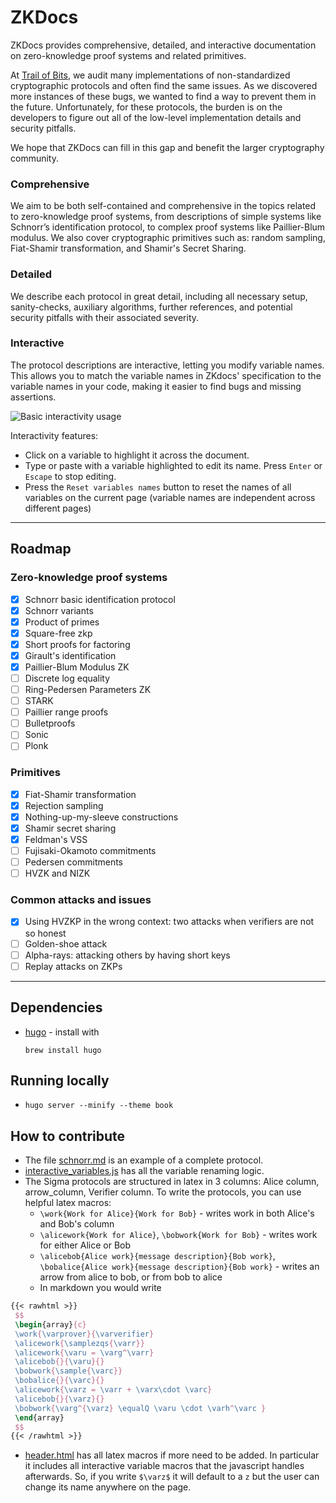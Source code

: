 # ZKDocs
ZKDocs provides comprehensive, detailed, and interactive documentation on zero-knowledge proof systems and related primitives.

At [Trail of Bits](https://www.trailofbits.com/), we audit many implementations of non-standardized cryptographic protocols and often find the same issues. As we discovered more instances of these bugs, we wanted to find a way to prevent them in the future. Unfortunately, for these protocols, the burden is on the developers to figure out all of the low-level implementation details and security pitfalls.

We hope that ZKDocs can fill in this gap and benefit the larger cryptography community.

### Comprehensive
We aim to be both self-contained and comprehensive in the topics related to zero-knowledge proof systems, from descriptions of simple systems like Schnorr’s identification protocol, to complex proof systems like Paillier-Blum modulus. We also cover cryptographic primitives such as: random sampling, Fiat-Shamir transformation, and Shamir's Secret Sharing.


### Detailed
We describe each protocol in great detail, including all necessary setup, sanity-checks, auxiliary algorithms, further references, and potential security pitfalls with their associated severity.


### Interactive

The protocol descriptions are interactive, letting you modify variable names. This allows you to match the variable names in ZKdocs' specification to the variable names in your code, making it easier to find bugs and missing assertions.

![Basic interactivity usage](/static/figs/demo.gif)

Interactivity features:
 - Click on a variable to highlight it across the document.
 - Type or paste with a variable highlighted to edit its name. Press `Enter` or `Escape` to stop editing.
 - Press the `Reset variables names` button to reset the names of all variables on the current page (variable names are independent across different pages)

----

## Roadmap

### Zero-knowledge proof systems
 - [x] Schnorr basic identification protocol
 - [x] Schnorr variants
 - [x] Product of primes
 - [x] Square-free zkp
 - [x] Short proofs for factoring
 - [x] Girault's identification
 - [x] Paillier-Blum Modulus ZK
 - [ ] Discrete log equality
 - [ ] Ring-Pedersen Parameters ZK
 - [ ] STARK
 - [ ] Paillier range proofs
 - [ ] Bulletproofs
 - [ ] Sonic
 - [ ] Plonk

### Primitives
 - [x] Fiat-Shamir transformation
 - [x] Rejection sampling
 - [x] Nothing-up-my-sleeve constructions
 - [x] Shamir secret sharing
 - [x] Feldman's VSS
 - [ ] Fujisaki-Okamoto commitments
 - [ ] Pedersen commitments
 - [ ] HVZK and NIZK

### Common attacks and issues
 - [x] Using HVZKP in the wrong context: two attacks when verifiers are not so honest
 - [ ] Golden-shoe attack
 - [ ] Alpha-rays: attacking others by having short keys
 - [ ] Replay attacks on ZKPs

----


## Dependencies
 - [hugo](https://gohugo.io/documentation/) - install with

    `brew install hugo`

## Running locally
 - `hugo server --minify --theme book`

## How to contribute
 - The file [schnorr.md](content/docs/zkdocs/zero-knowledge-protocols/schnorr.md) is an example of a complete protocol.
 - [interactive_variables.js](static/js/interactive_variables.js) has all the variable renaming logic.
 - The Sigma protocols are structured in latex in 3 columns: Alice column, arrow_column, Verifier column. To write the protocols, you can use helpful latex macros:
   - `\work{Work for Alice}{Work for Bob}` - writes work in both Alice's and Bob's column
   - `\alicework{Work for Alice}`, `\bobwork{Work for Bob}` - writes work for either Alice or Bob
   - `\alicebob{Alice work}{message description}{Bob work}`, `\bobalice{Alice work}{message description}{Bob work}` - writes an arrow from alice to bob, or from bob to alice
   - In markdown you would write
```latex
{{< rawhtml >}}
 $$
 \begin{array}{c}
 \work{\varprover}{\varverifier}
 \alicework{\samplezqs{\varr}}
 \alicework{\varu = \varg^\varr}
 \alicebob{}{\varu}{}
 \bobwork{\sample{\varc}}
 \bobalice{}{\varc}{}
 \alicework{\varz = \varr + \varx\cdot \varc}
 \alicebob{}{\varz}{}
 \bobwork{\varg^{\varz} \equalQ \varu \cdot \varh^\varc }
 \end{array}
 $$
{{< /rawhtml >}}
```
 - [header.html](themes/book/layouts/partials/docs/header.html) has all latex macros if more need to be added. In particular it includes all interactive variable macros that the javascript handles afterwards. So, if you write `$\varz$` it will default to a `z` but the user can change its name anywhere on the page.

